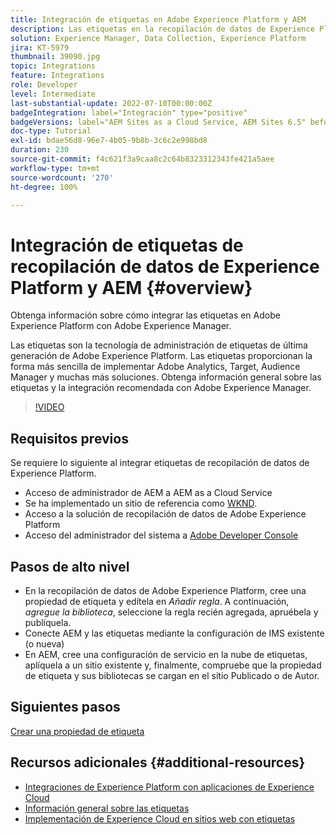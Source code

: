 ```yaml
---
title: Integración de etiquetas en Adobe Experience Platform y AEM
description: Las etiquetas en la recopilación de datos de Experience Platform son la solución de administración de etiquetas de última generación de Adobe y la mejor manera de implementar Adobe Analytics, Target, Audience Manager y muchas más soluciones. Obtenga información general sobre las etiquetas en Adobe Experience Platform y la integración recomendada con Adobe Experience Manager.
solution: Experience Manager, Data Collection, Experience Platform
jira: KT-5979
thumbnail: 39090.jpg
topic: Integrations
feature: Integrations
role: Developer
level: Intermediate
last-substantial-update: 2022-07-10T00:00:00Z
badgeIntegration: label="Integración" type="positive"
badgeVersions: label="AEM Sites as a Cloud Service, AEM Sites 6.5" before-title="false"
doc-type: Tutorial
exl-id: bdae56d8-96e7-4b05-9b8b-3c6c2e998bd8
duration: 230
source-git-commit: f4c621f3a9caa8c2c64b8323312343fe421a5aee
workflow-type: tm+mt
source-wordcount: '270'
ht-degree: 100%

---
```


# Integración de etiquetas de recopilación de datos de Experience Platform y AEM {#overview}

Obtenga información sobre cómo integrar las etiquetas en Adobe Experience Platform con Adobe Experience Manager.

Las etiquetas son la tecnología de administración de etiquetas de última generación de Adobe Experience Platform. Las etiquetas proporcionan la forma más sencilla de implementar Adobe Analytics, Target, Audience Manager y muchas más soluciones. Obtenga información general sobre las etiquetas y la integración recomendada con Adobe Experience Manager.

>[!VIDEO](https://video.tv.adobe.com/v/3417061?quality=12&learn=on)

## Requisitos previos

Se requiere lo siguiente al integrar etiquetas de recopilación de datos de Experience Platform.

+ Acceso de administrador de AEM a AEM as a Cloud Service
+ Se ha implementado un sitio de referencia como [WKND](https://github.com/adobe/aem-guides-wknd).
+ Acceso a la solución de recopilación de datos de Adobe Experience Platform
+ Acceso del administrador del sistema a [Adobe Developer Console](https://developer.adobe.com/developer-console/)


## Pasos de alto nivel

+ En la recopilación de datos de Adobe Experience Platform, cree una propiedad de etiqueta y edítela en _Añadir regla_. A continuación, _agregue la biblioteca_, seleccione la regla recién agregada, apruébela y publíquela.
+ Conecte AEM y las etiquetas mediante la configuración de IMS existente (o nueva)
+ En AEM, cree una configuración de servicio en la nube de etiquetas, aplíquela a un sitio existente y, finalmente, compruebe que la propiedad de etiqueta y sus bibliotecas se cargan en el sitio Publicado o de Autor.

## Siguientes pasos

[Crear una propiedad de etiqueta](create-tag-property.md)

## Recursos adicionales {#additional-resources}

+ [Integraciones de Experience Platform con aplicaciones de Experience Cloud](https://experienceleague.adobe.com/docs/platform-learn/tutorials/intro-to-platform/integrations-with-experience-cloud-applications.html?lang=es)
+ [Información general sobre las etiquetas](https://experienceleague.adobe.com/docs/experience-platform/tags/home.html?lang=es)
+ [Implementación de Experience Cloud en sitios web con etiquetas](https://experienceleague.adobe.com/docs/platform-learn/implement-in-websites/overview.html?lang=es)
